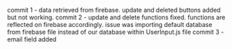 commit 1 - data retrieved from firebase. update and deleted buttons added but not working.
commit 2 - update and delete functions fixed. functions are reflected on firebase accordingly. issue was importing default database from firebase file instead of our database within UserInput.js file
commit 3 - email field added

